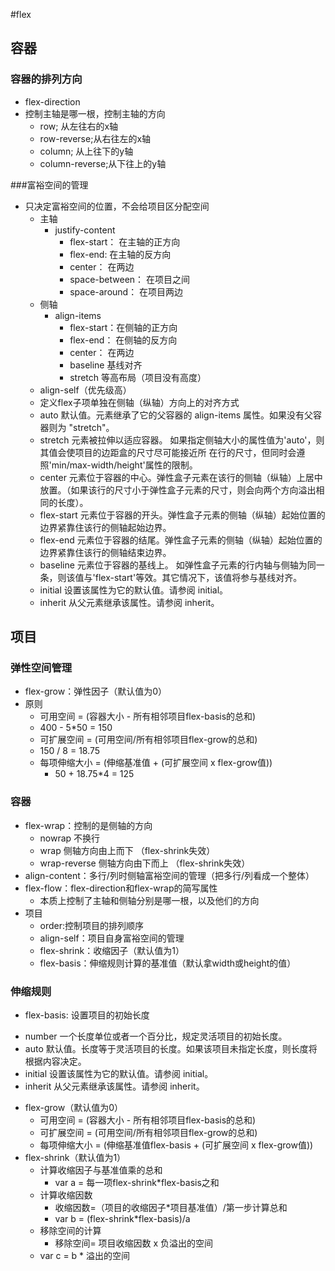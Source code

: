 #flex
##	容器
###	容器的排列方向
+	flex-direction
+	控制主轴是哪一根，控制主轴的方向
	-	row;		从左往右的x轴	
	-	row-reverse;从右往左的x轴
	-	column;		从上往下的y轴
	-	column-reverse;从下往上的y轴
	
###富裕空间的管理
+	只决定富裕空间的位置，不会给项目区分配空间
	-	主轴
		+	justify-content
			-	flex-start：		在主轴的正方向
			-	flex-end:		在主轴的反方向
			-	center：			在两边
			-	space-between：	在项目之间
			-	space-around：  在项目两边			
	-	侧轴
		+	align-items
			-	flex-start：在侧轴的正方向
			-	flex-end：    在侧轴的反方向
			-	center：		在两边
			-	baseline    基线对齐
			-	stretch		等高布局（项目没有高度）
    +	align-self（优先级高）
      - 定义flex子项单独在侧轴（纵轴）方向上的对齐方式
      - auto	默认值。元素继承了它的父容器的 align-items 属性。如果没有父容器则为 "stretch"。	
      - stretch	 元素被拉伸以适应容器。 如果指定侧轴大小的属性值为'auto'，则其值会使项目的边距盒的尺寸尽可能接近所 在行的尺寸，但同时会遵照'min/max-width/height'属性的限制。
      - center	元素位于容器的中心。弹性盒子元素在该行的侧轴（纵轴）上居中放置。（如果该行的尺寸小于弹性盒子元素的尺寸，则会向两个方向溢出相同的长度）。
      - flex-start	元素位于容器的开头。弹性盒子元素的侧轴（纵轴）起始位置的边界紧靠住该行的侧轴起始边界。
      - flex-end	元素位于容器的结尾。弹性盒子元素的侧轴（纵轴）起始位置的边界紧靠住该行的侧轴结束边界。
      - baseline 元素位于容器的基线上。 如弹性盒子元素的行内轴与侧轴为同一条，则该值与'flex-start'等效。其它情况下，该值将参与基线对齐。
      - initial	设置该属性为它的默认值。请参阅 initial。
      - inherit	从父元素继承该属性。请参阅 inherit。

##	项目
###	弹性空间管理
+	flex-grow：弹性因子（默认值为0）
+	原则
	-	可用空间 = (容器大小 - 所有相邻项目flex-basis的总和)
	   +	400 - 5*50 = 150
	-	可扩展空间 = (可用空间/所有相邻项目flex-grow的总和)
	   +	150 / 8 = 18.75
	-	每项伸缩大小 = (伸缩基准值 + (可扩展空间 x flex-grow值))
		+	50 + 18.75*4 = 125
					
				
###	容器
+	flex-wrap：控制的是侧轴的方向
	-	nowrap 不换行
	-	wrap   侧轴方向由上而下 			（flex-shrink失效）
	-	wrap-reverse 侧轴方向由下而上 	（flex-shrink失效）
+	align-content：多行/列时侧轴富裕空间的管理（把多行/列看成一个整体）
+	flex-flow：flex-direction和flex-wrap的简写属性
	-	本质上控制了主轴和侧轴分别是哪一根，以及他们的方向
+	项目
	-	order:控制项目的排列顺序
	-	align-self：项目自身富裕空间的管理
	-	flex-shrink：收缩因子（默认值为1）
	-	flex-basis：伸缩规则计算的基准值（默认拿width或height的值）
	
###	伸缩规则
+	flex-basis: 设置项目的初始长度
  - number	一个长度单位或者一个百分比，规定灵活项目的初始长度。
  - auto	默认值。长度等于灵活项目的长度。如果该项目未指定长度，则长度将根据内容决定。
  - initial	设置该属性为它的默认值。请参阅 initial。
  - inherit	从父元素继承该属性。请参阅 inherit。
+	flex-grow（默认值为0）
	-	可用空间 = (容器大小 - 所有相邻项目flex-basis的总和)
	-	可扩展空间 = (可用空间/所有相邻项目flex-grow的总和)
	-	每项伸缩大小 = (伸缩基准值flex-basis + (可扩展空间 x flex-grow值))
+	flex-shrink（默认值为1）
	-	计算收缩因子与基准值乘的总和  
		+	var a = 每一项flex-shrink*flex-basis之和
	-	计算收缩因数
		+	收缩因数=（项目的收缩因子*项目基准值）/第一步计算总和   
		+	var b =  (flex-shrink*flex-basis)/a
	-	移除空间的计算
		+	移除空间= 项目收缩因数 x 负溢出的空间 
	   +	var c =    b * 溢出的空间      
	
